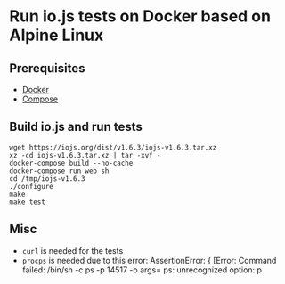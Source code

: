 # Run io.js tests on Docker based on Alpine Linux

## Prerequisites

* [Docker](https://docs.docker.com/installation)
* [Compose](https://docs.docker.com/compose/install)

## Build io.js and run tests

    wget https://iojs.org/dist/v1.6.3/iojs-v1.6.3.tar.xz
    xz -cd iojs-v1.6.3.tar.xz | tar -xvf -
    docker-compose build --no-cache
    docker-compose run web sh
    cd /tmp/iojs-v1.6.3
    ./configure
    make
    make test

## Misc

* `curl` is needed for the tests
* `procps` is needed due to this error: AssertionError: { [Error: Command failed: /bin/sh -c ps -p 14517 -o args= ps: unrecognized option: p
